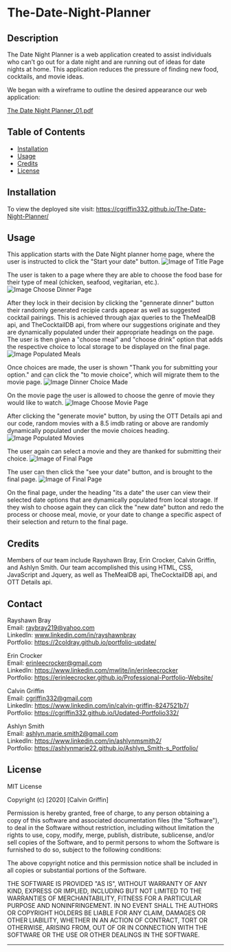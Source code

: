 # The-Date-Night-Planner

## Description 

The Date Night Planner is a web application created to assist individuals who can’t go out for a date night and are running out of ideas for date nights at home. This application reduces the pressure of finding new food, cocktails, and movie ideas.

We began with a wireframe to outline the desired appearance our web application:

[The Date Night Planner_01.pdf](https://github.com/erinleecrocker/Erin-my-responsive-portfolio/files/5248802/The.Date.Night.Planner_01.pdf)

## Table of Contents 

* [Installation](#installation)
* [Usage](#usage)
* [Credits](#credits)
* [License](#license)


## Installation

To view the deployed site visit:
https://cgriffin332.github.io/The-Date-Night-Planner/

## Usage 

This application starts with the Date Night planner home page, where the user is instructed to click the "Start your date" button. 
![Image of Title Page](./assets/images/date1.png)

The user is taken to a page where they are able to choose the food base for their type of meal (chicken, seafood, vegitarian, etc.). 
![Image Choose Dinner Page](./assets/images/date2.1.png)

After they lock in their decision by clicking the  "gennerate dinner" button their randomly generated recipie cards appear as well as suggested cocktail pairings. This is achieved through ajax queries to the TheMealDB api, and TheCocktailDB api, from where our suggestions originate and they are dynamically populated under their appropriate headings on the page. The user is then given a "choose meal" and "choose drink" option that adds the respective choice to local storage to be displayed on the final page. 
![Image Populated Meals](./assets/images/date3.png)

Once choices are made, the user is shown "Thank you for submitting your option." and can click the "to movie choice", which will migrate them to the movie page.
![Image Dinner Choice Made](./assets/images/date3.5.png)

 On the movie page the user is allowed to choose the genre of movie they would like to watch.
![Image Choose Movie Page](./assets/images/date4.1.png)

 After clicking the "generate movie" button, by using the OTT Details api and our code, random movies with a 8.5 imdb rating or above are randomly dynamically populated under the movie choices heading. 
![Image Populated Movies](./assets/images/date5.1.png)

The user again can select a movie and they are thanked for submitting their choice.
![Image of Final Page](./assets/images/date5.5.png)

The user can then click the "see your date" button, and is brought to the final page. 
![Image of Final Page](./assets/images/date6.png)

On the final page, under the heading "its a date" the user can view their selected date options that are dynamically populated from local storage. If they wish to choose again they can click the "new date" button and redo the process or choose meal, movie, or your date to change a specific aspect of their selection and return to the final page.

## Credits

Members of our team include Rayshawn Bray, Erin Crocker, Calvin Griffin, and Ashlyn Smith. Our team accomplished this using HTML, CSS, JavaScript and Jquery, as well as TheMealDB api, TheCocktailDB api, and OTT Details api.

## Contact
Rayshawn Bray <br />
Email: raybray219@yahoo.com <br />
LinkedIn: www.linkedin.com/in/rayshawnbray <br />
Portfolio: https://2coldray.github.io/portfolio-update/

Erin Crocker <br />
Email: erinleecrocker@gmail.com <br />
LinkedIn: https://www.linkedin.com/mwlite/in/erinleecrocker <br />
Portfolio: https://erinleecrocker.github.io/Professional-Portfolio-Website/

Calvin Griffin <br />
Email: cgriffin332@gmail.com <br />
LinkedIn: https://www.linkedin.com/in/calvin-griffin-8247521b7/ <br />
Portfolio: https://cgriffin332.github.io/Updated-Portfolio332/

Ashlyn Smith <br />
Email: ashlyn.marie.smith2@gmail.com <br />
LinkedIn: https://www.linkedin.com/in/ashlynmsmith2/ <br />
Portfolio: https://ashlynmarie22.github.io/Ashlyn_Smith-s_Portfolio/

## License

MIT License

Copyright (c) [2020] [Calvin Griffin]

Permission is hereby granted, free of charge, to any person obtaining a copy
of this software and associated documentation files (the "Software"), to deal
in the Software without restriction, including without limitation the rights
to use, copy, modify, merge, publish, distribute, sublicense, and/or sell
copies of the Software, and to permit persons to whom the Software is
furnished to do so, subject to the following conditions:

The above copyright notice and this permission notice shall be included in all
copies or substantial portions of the Software.

THE SOFTWARE IS PROVIDED "AS IS", WITHOUT WARRANTY OF ANY KIND, EXPRESS OR
IMPLIED, INCLUDING BUT NOT LIMITED TO THE WARRANTIES OF MERCHANTABILITY,
FITNESS FOR A PARTICULAR PURPOSE AND NONINFRINGEMENT. IN NO EVENT SHALL THE
AUTHORS OR COPYRIGHT HOLDERS BE LIABLE FOR ANY CLAIM, DAMAGES OR OTHER
LIABILITY, WHETHER IN AN ACTION OF CONTRACT, TORT OR OTHERWISE, ARISING FROM,
OUT OF OR IN CONNECTION WITH THE SOFTWARE OR THE USE OR OTHER DEALINGS IN THE
SOFTWARE.


---







 





